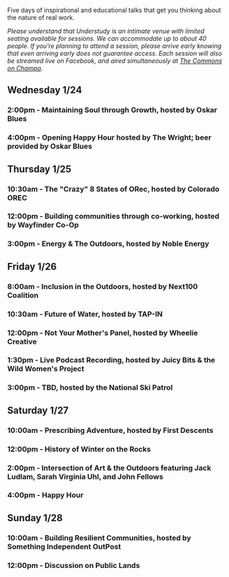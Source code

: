 Five days of inspirational and educational talks that get you thinking about the nature of real work. 

_Please understand that Understudy is an intimate venue with limited seating available for sessions. We can accommodate up to about 40 people. If you’re planning to attend a session, please arrive early knowing that even arriving early does not guarantee access. Each session will also be streamed live on Facebook, and aired simultaneously at [The Commons on Champa](http://thecommons.co/)._

## Wednesday 1/24
### 2:00pm - Maintaining Soul through Growth, hosted by Oskar Blues
### 4:00pm - Opening Happy Hour hosted by The Wright; beer provided by Oskar Blues

## Thursday 1/25
### 10:30am	- The "Crazy" 8 States of ORec, hosted by Colorado OREC
### 12:00pm - Building communities through co-working, hosted by Wayfinder Co-Op
### 3:00pm -	Energy & The Outdoors, hosted by Noble Energy

## Friday 1/26
### 8:00am - Inclusion in the Outdoors, hosted by Next100 Coalition
### 10:30am - Future of Water, hosted by TAP-IN
### 12:00pm - Not Your Mother's Panel, hosted by Wheelie Creative
### 1:30pm	- Live Podcast Recording, hosted by Juicy Bits & the Wild Women's Project
### 3:00pm - TBD, hosted by the National Ski Patrol

## Saturday 1/27
### 10:00am - Prescribing Adventure, hosted by First Descents
### 12:00pm - History of Winter on the Rocks
### 2:00pm - Intersection of Art & the Outdoors featuring Jack Ludlam, Sarah Virginia Uhl, and John Fellows
### 4:00pm - Happy Hour	

## Sunday 1/28
### 10:00am - Building Resilient Communities, hosted by Something Independent OutPost
### 12:00pm - Discussion on Public Lands
